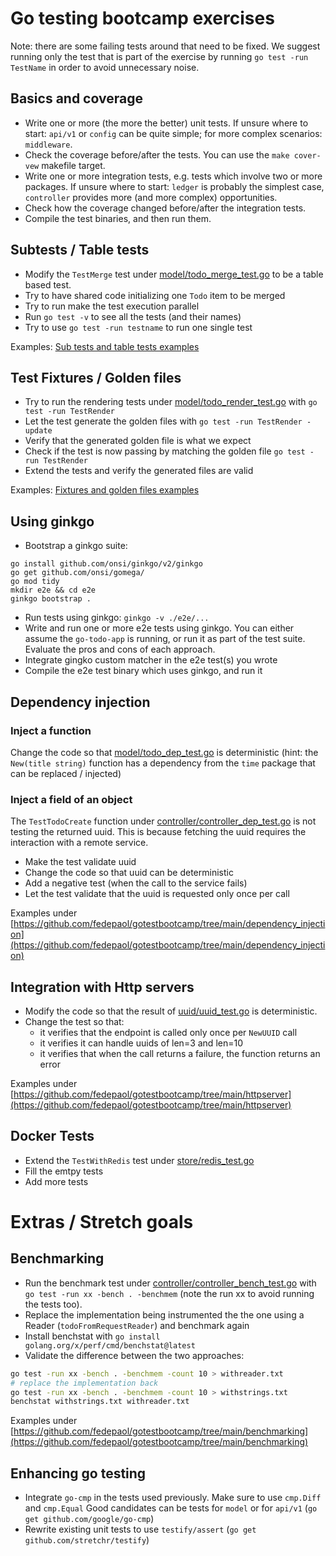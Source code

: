 # Go testing bootcamp exercises

Note: there are some failing tests around that need to be fixed. We suggest running only the test that is
part of the exercise by running `go test -run TestName` in order to avoid unnecessary noise.

## Basics and coverage

- Write one or more (the more the better) unit tests. If unsure where to start: `api/v1` or `config` can be quite simple;
  for more complex scenarios: `middleware`.
- Check the coverage before/after the tests. You can use the `make cover-vew` makefile target.
- Write one or more integration tests, e.g. tests which involve two or more packages. If unsure where to start: `ledger`
  is probably the simplest case, `controller` provides more (and more complex) opportunities.
- Check how the coverage changed before/after the integration tests.
- Compile the test binaries, and then run them.


## Subtests / Table tests

- Modify the `TestMerge` test under [model/todo_merge_test.go](model/todo_merge_test.go) to be a table based
test. 
- Try to have shared code initializing one `Todo` item to be merged
- Try to run make the test execution parallel
- Run `go test -v` to see all the tests (and their names)
- Try to use `go test -run testname` to run one single test

Examples: [Sub tests and table tests examples](https://github.com/fedepaol/gotestbootcamp/tree/main/subteststabletests)


## Test Fixtures / Golden files

- Try to run the rendering tests under [model/todo_render_test.go](model/todo_render_test.go) with `go test -run TestRender`
- Let the test generate the golden files with `go test -run TestRender -update`
- Verify that the generated golden file is what we expect
- Check if the test is now passing by matching the golden file `go test -run TestRender`
- Extend the tests and verify the generated files are valid

Examples: [Fixtures and golden files examples](https://github.com/fedepaol/gotestbootcamp/tree/main/fixturesandgoldenfiles)

## Using ginkgo

- Bootstrap a ginkgo suite:
```
go install github.com/onsi/ginkgo/v2/ginkgo
go get github.com/onsi/gomega/
go mod tidy
mkdir e2e && cd e2e
ginkgo bootstrap .
```
- Run tests using ginkgo: `ginkgo -v ./e2e/...`
- Write and run one or more e2e tests using ginkgo. You can either assume the `go-todo-app` is running, or run it as part of the test suite. Evaluate the pros and cons of each approach.
- Integrate gingko custom matcher in the e2e test(s) you wrote
- Compile the e2e test binary which uses ginkgo, and run it

## Dependency injection

### Inject a function

Change the code so that [model/todo_dep_test.go](model/todo_dep_test.go) is deterministic (hint: the `New(title string)` function has a dependency from the `time` package that can be replaced / injected)

### Inject a field of an object

The `TestTodoCreate` function under [controller/controller_dep_test.go](controller/controller_dep_test.go) is not testing the returned uuid. This is because fetching the uuid requires the interaction with a remote service.

- Make the test validate uuid
- Change the code so that uuid can be deterministic
- Add a negative test (when the call to the service fails)
- Let the test validate that the uuid is requested only once per call

Examples under [https://github.com/fedepaol/gotestbootcamp/tree/main/dependency_injection](https://github.com/fedepaol/gotestbootcamp/tree/main/dependency_injection)

## Integration with Http servers

- Modify the code so that the result of [uuid/uuid_test.go](uuid/uuid_test.go) is deterministic.
- Change the test so that:
    - it verifies that the endpoint is called only once per `NewUUID` call
    - it verifies it can handle uuids of len=3 and len=10
    - it verifies that when the call returns a failure, the function returns an error

Examples under [https://github.com/fedepaol/gotestbootcamp/tree/main/httpserver](https://github.com/fedepaol/gotestbootcamp/tree/main/httpserver)

## Docker Tests

- Extend the `TestWithRedis` test under [store/redis_test.go](store/redis_test.go)
- Fill the emtpy tests
- Add more tests 

# Extras / Stretch goals

## Benchmarking

- Run the benchmark test under [controller/controller_bench_test.go](controller/controller_bench_test.go) with `go test -run xx -bench . -benchmem` (note the run xx to avoid running the tests too).
- Replace the implementation being instrumented the the one using a Reader (`todoFromRequestReader`) and benchmark again
- Install benchstat with `go install golang.org/x/perf/cmd/benchstat@latest`
- Validate the difference between the two approaches:

```bash
go test -run xx -bench . -benchmem -count 10 > withreader.txt
# replace the implementation back
go test -run xx -bench . -benchmem -count 10 > withstrings.txt
benchstat withstrings.txt withreader.txt
```

Examples under [https://github.com/fedepaol/gotestbootcamp/tree/main/benchmarking](https://github.com/fedepaol/gotestbootcamp/tree/main/benchmarking)

## Enhancing go testing

- Integrate `go-cmp` in the tests used previously. Make sure to use `cmp.Diff` and `cmp.Equal` Good candidates can be tests for `model` or for `api/v1` (`go get github.com/google/go-cmp`)
- Rewrite existing unit tests to use `testify/assert` (`go get github.com/stretchr/testify`)


